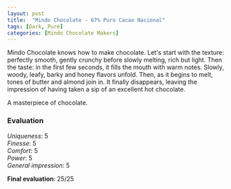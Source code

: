 ```yaml
---
layout: post
title:  "Mindo Chocolate - 67% Puro Cacao Nacional"
tags: [Dark, Pure] 
categories: [Mindo Chocolate Makers]
---
```



Mindo Chocolate knows how to make chocolate. Let's start with the texture: perfectly smooth, gently crunchy before slowly melting, rich but light. Then the taste: in the first few seconds, it fills the mouth with warm notes. Slowly, woody, leafy, barky and honey flavors unfold. Then, as it begins to melt, tones of butter and almond join in. It finally disappears, leaving the impression of having taken a sip of an excellent hot chocolate.

A masterpiece of chocolate.

### Evaluation

_Uniqueness_: 5  
_Finesse_: 5  
_Comfort_: 5  
_Power_: 5  
_General impression_: 5

**Final evaluation**: 25/25